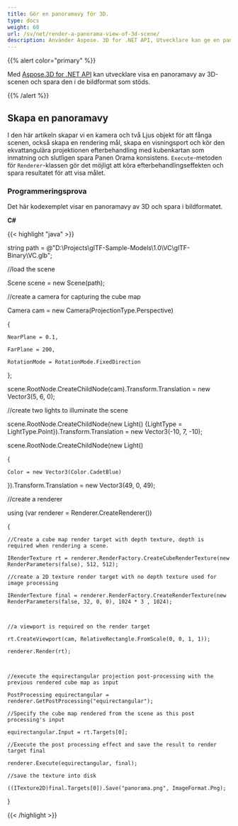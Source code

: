 ```yaml
---
title: Gör en panoramavy för 3D.
type: docs
weight: 60
url: /sv/net/render-a-panorama-view-of-3d-scene/
description: Använder Aspose. 3D for .NET API, Utvecklare kan ge en panoramavy av 3D-scenen och spara den vyn i de bildformat som stöds.
---
```

{{% alert color="primary" %}}

Med [Aspose.3D for .NET API](https://products.aspose.com/3d/net/) kan utvecklare visa en panoramavy av 3D-scenen och spara den i de bildformat som stöds.

{{% /alert %}}
##  **Skapa en panoramavy**
I den här artikeln skapar vi en kamera och två Ljus objekt för att fånga scenen, också skapa en rendering mål, skapa en visningsport och kör den ekvattangulära projektionen efterbehandling med kubenkartan som inmatning och slutligen spara Panen Orama konsistens. `Execute`-metoden för `Renderer`-klassen gör det möjligt att köra efterbehandlingseffekten och spara resultatet för att visa målet.
###  **Programmeringsprova**
Det här kodexemplet visar en panoramavy av 3D och spara i bildformatet.

**C#**

{{< highlight "java" >}}

 string path = @"D:\Projects\glTF-Sample-Models\1.0\VC\glTF-Binary\VC.glb";

//load the scene

Scene scene = new Scene(path);

//create a camera for capturing the cube map

Camera cam = new Camera(ProjectionType.Perspective)

{

    NearPlane = 0.1,

    FarPlane = 200,

    RotationMode = RotationMode.FixedDirection

};

scene.RootNode.CreateChildNode(cam).Transform.Translation = new Vector3(5, 6, 0);



//create two lights to illuminate the scene

scene.RootNode.CreateChildNode(new Light() {LightType = LightType.Point}).Transform.Translation = new Vector3(-10, 7, -10);

scene.RootNode.CreateChildNode(new Light()

{

    Color = new Vector3(Color.CadetBlue)

}).Transform.Translation = new Vector3(49, 0, 49);

//create a renderer

using (var renderer = Renderer.CreateRenderer())

{

    //Create a cube map render target with depth texture, depth is required when rendering a scene.

    IRenderTexture rt = renderer.RenderFactory.CreateCubeRenderTexture(new RenderParameters(false), 512, 512);

    //create a 2D texture render target with no depth texture used for image processing

    IRenderTexture final = renderer.RenderFactory.CreateRenderTexture(new RenderParameters(false, 32, 0, 0), 1024 * 3 , 1024);



    //a viewport is required on the render target

    rt.CreateViewport(cam, RelativeRectangle.FromScale(0, 0, 1, 1));

    renderer.Render(rt);



    //execute the equirectangular projection post-processing with the previous rendered cube map as input

    PostProcessing equirectangular = renderer.GetPostProcessing("equirectangular");

    //Specify the cube map rendered from the scene as this post processing's input

    equirectangular.Input = rt.Targets[0];

    //Execute the post processing effect and save the result to render target final

    renderer.Execute(equirectangular, final);

    //save the texture into disk

    ((ITexture2D)final.Targets[0]).Save("panorama.png", ImageFormat.Png);

}

{{< /highlight >}}
